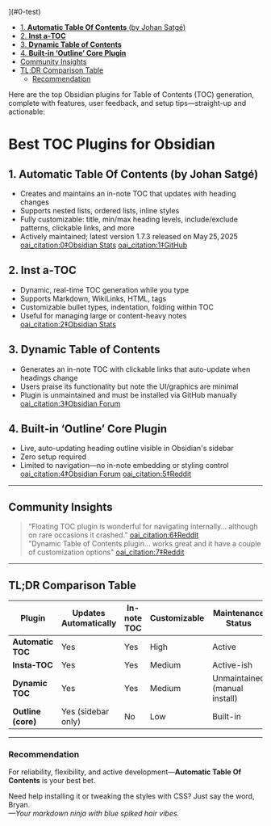 ](#0-test)
- [1. **Automatic Table Of Contents** (by Johan Satgé)](#1-automatic-table-of-contents-by-johan-satg%C3%A9)
- [2. **Inst a‑TOC**](#2-inst-a%E2%80%91toc)
- [3. **Dynamic Table of Contents**](#3-dynamic-table-of-contents)
- [4. **Built‑in ‘Outline’ Core Plugin**](#4-built%E2%80%91in-outline-core-plugin)
- [Community Insights](#community-insights)
- [TL;DR Comparison Table](#tldr-comparison-table)
	- [Recommendation](#recommendation)





Here are the top Obsidian plugins for Table of Contents (TOC) generation, complete with features, user feedback, and setup tips—straight-up and actionable:
#  Best TOC Plugins for Obsidian

## 1. **Automatic Table Of Contents** (by Johan Satgé)
- Creates and maintains an in-note TOC that updates with heading changes  
- Supports nested lists, ordered lists, inline styles  
- Fully customizable: title, min/max heading levels, include/exclude patterns, clickable links, and more  
- Actively maintained; latest version 1.7.3 released on May 25, 2025  [oai_citation:0‡Obsidian Stats](https://www.obsidianstats.com/plugins/automatic-table-of-contents?utm_source=chatgpt.com) [oai_citation:1‡GitHub](https://github.com/johansatge/obsidian-automatic-table-of-contents?utm_source=chatgpt.com)

## 2. **Inst a‑TOC**
- Dynamic, real-time TOC generation while you type  
- Supports Markdown, WikiLinks, HTML, tags  
- Customizable bullet types, indentation, folding within TOC  
- Useful for managing large or content-heavy notes  [oai_citation:2‡Obsidian Stats](https://www.obsidianstats.com/plugins/insta-toc?utm_source=chatgpt.com)

## 3. **Dynamic Table of Contents**
- Generates an in-note TOC with clickable links that auto-update when headings change  
- Users praise its functionality but note the UI/graphics are minimal  
- Plugin is unmaintained and must be installed via GitHub manually  [oai_citation:3‡Obsidian Forum](https://forum.obsidian.md/t/a-graphically-cool-table-of-contents/87684?utm_source=chatgpt.com)

## 4. **Built‑in ‘Outline’ Core Plugin**
- Live, auto-updating heading outline visible in Obsidian's sidebar  
- Zero setup required  
- Limited to navigation—no in-note embedding or styling control  [oai_citation:4‡Obsidian Forum](https://forum.obsidian.md/t/a-graphically-cool-table-of-contents/87684?utm_source=chatgpt.com) [oai_citation:5‡Reddit](https://www.reddit.com/r/ObsidianMD/comments/13duua9/table_of_contents_plugin/?utm_source=chatgpt.com)

---

##  Community Insights
> “Floating TOC plugin is wonderful for navigating internally… although on rare occasions it crashed.”  [oai_citation:6‡Reddit](https://www.reddit.com/r/ObsidianMD/comments/1gerv9u/the_best_option_for_a_table_of_contents_toc/?utm_source=chatgpt.com)  
> "Dynamic Table of Contents plugin… works great and it have a couple of customization options"  [oai_citation:7‡Reddit](https://www.reddit.com/r/ObsidianMD/comments/13duua9/table_of_contents_plugin/?utm_source=chatgpt.com)

---

##  TL;DR Comparison Table

| Plugin             | Updates Automatically | In-note TOC | Customizable | Maintenance Status            |
| ------------------ | --------------------- | ----------- | ------------ | ----------------------------- |
| **Automatic TOC**  | Yes                   | Yes         | High         | Active                        |
| **Insta‑TOC**      | Yes                   | Yes         | Medium       | Active-ish                    |
| **Dynamic TOC**    | Yes                   | Yes         | Medium       | Unmaintained (manual install) |
| **Outline (core)** | Yes (sidebar only)    | No          | Low          | Built-in                      |

---

###  Recommendation
For reliability, flexibility, and active development—**Automatic Table Of Contents** is your best bet.

Need help installing it or tweaking the styles with CSS? Just say the word, Bryan.  
*—Your markdown ninja with blue spiked hair vibes.*